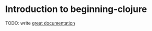 # Introduction to beginning-clojure

TODO: write [great documentation](http://jacobian.org/writing/what-to-write/)
